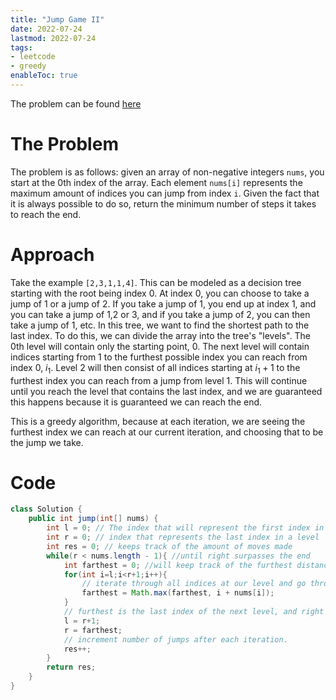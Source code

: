 ```yaml
---
title: "Jump Game II"
date: 2022-07-24
lastmod: 2022-07-24
tags:
- leetcode
- greedy
enableToc: true
---
```

The problem can be found [here](https://leetcode.com/problems/jump-game-ii/)

# The Problem
The problem is as follows: given an array of non-negative integers `nums`, you start at the 0th index of the array. Each element `nums[i]` represents the maximum amount of indices you can jump from index `i`. Given the fact that it is always possible to do so, return the minimum number of steps it takes to reach the end.

# Approach
Take the example `[2,3,1,1,4]`. This can be modeled as a decision tree starting with the root being index 0. At index 0, you can choose to take a jump of 1 or a jump of 2. If you take a jump of 1, you end up at index 1, and you can take a jump of 1,2 or 3, and if you take a jump of 2, you can then take a jump of 1, etc. In this tree, we want to find the shortest path to the last index. To do this, we can divide the array into the tree's "levels". The 0th level will contain only the starting point, 0. The next level will contain indices starting from 1 to the furthest possible index you can reach from index 0, $i_1$. Level 2 will then consist of all indices starting at $i_1 + 1$ to the furthest index you can reach from a jump from level 1. This will continue until you reach the level that contains the last index, and we are guaranteed this happens because it is guaranteed we can reach the end.

This is a greedy algorithm, because at each iteration, we are seeing the furthest index we can reach at our current iteration, and choosing that to be the jump we take.
# Code
```java
class Solution {
    public int jump(int[] nums) {
        int l = 0; // The index that will represent the first index in a level
        int r = 0; // index that represents the last index in a level
        int res = 0; // keeps track of the amount of moves made
        while(r < nums.length - 1){ //until right surpasses the end
            int farthest = 0; //will keep track of the furthest distance we can go from our level
            for(int i=l;i<r+1;i++){
                // iterate through all indices at our level and go through their max jumps to see the furthest we can go
                farthest = Math.max(farthest, i + nums[i]); 
            }
            // furthest is the last index of the next level, and right + 1 is the first index of the next level.
            l = r+1;
            r = farthest;
            // increment number of jumps after each iteration.
            res++;
        }
        return res;
    }
}
```
